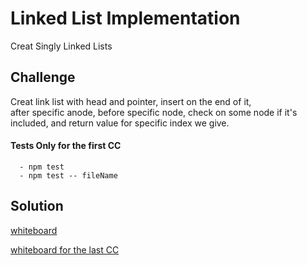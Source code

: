 #  Linked List Implementation
 Creat Singly Linked Lists

## Challenge
Creat link list with head and pointer, insert on the end of it, after specific anode, before specific node, check on some node if it's included, and return value for specific index we give.


#### Tests Only for the first CC

      - npm test
      - npm test -- fileName
       
## Solution

[whiteboard](https://github.com/Balqees-401-advanced-javascript/data-structures-and-algorithms/blob/master/assets/linkedList.png)

[whiteboard for the last CC](https://github.com/Balqees-401-advanced-javascript/data-structures-and-algorithms/blob/master/assets/llEnd.png)
